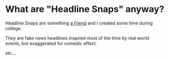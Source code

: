 # What are "Headline Snaps" anyway?

Headline Snaps are something [a friend](https://github.com/Quadrixis) and I created some time during college.

They are fake news headlines inspired most of the time by real world events, but exaggerated for comedic effect.

etc...
